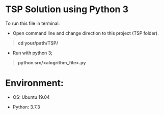 # TSP Solution using Python 3

To run this file in terminal:

  -   Open command line and change direction to this project (TSP folder).

  > **cd your/path/TSP/**

  -   Run with python 3;

  > **python  src/<alogrithm_file>.py**

# Environment:

  - OS: Ubuntu 19.04

  - Python: 3.7.3
